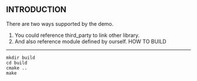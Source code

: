INTRODUCTION
----------------------
There are two ways supported by the demo.
1. You could reference third_party to link other library.
2. And also reference module defined by ourself.
HOW TO BUILD
----------------------

    mkdir build
    cd build
    cmake ..
    make

